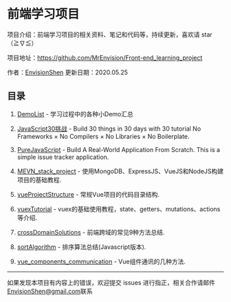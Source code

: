 # 前端学习项目


项目介绍：前端学习项目的相关资料、笔记和代码等，持续更新，喜欢请 star（≧∇≦）

项目地址：https://github.com/MrEnvision/Front-end_learning_project

作者：[EnvisionShen](https://github.com/MrEnvision)  更新日期：2020.05.25



## 目录

1. [DemoList](./demoList)  - 学习过程中的各种小Demo汇总

2. [JavaScript30挑战](./JavaScript_30days) - Build 30 things in 30 days with 30 tutorial No Frameworks × No Compilers × No Libraries × No Boilerplate.

3. [PureJavaScript](./pureJavascript) - Build A Real-World Application From Scratch. This is a simple issue tracker application.

4. [MEVN_stack_project](./MEVN_stack_project) - 使用MongoDB、ExpressJS、VueJS和NodeJS构建项目的基础教程.

5. [vueProjectStructure](./vueProjectStructure) - 常规Vue项目的代码目录结构.

6. [vuexTutorial](./vuexTutorial) - vuex的基础使用教程，state、getters、mutations、actions等介绍.

7. [crossDomainSolutions](./crossDomainSolutions) - 前端跨域的常见9种方法总结.

8. [sortAlgorithm](./sortAlgorithms_JS) - 排序算法总结(Javascript版本).

9. [vue_components_communication](./vue_components_communication) - Vue组件通讯的几种方法.

   

------

如果发现本项目有内容上的错误，欢迎提交 issues 进行指正，相关合作请邮件<a href="mailto:EnvisionShen@gmail.com">EnvisionShen@gmail.com</a>联系